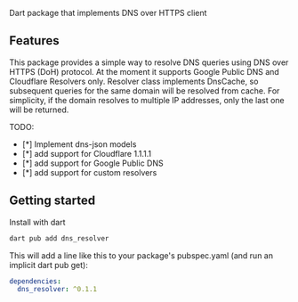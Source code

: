 
Dart package that implements DNS over HTTPS client

## Features

This package provides a simple way to resolve DNS queries using DNS over HTTPS (DoH) protocol.
At the moment it supports Google Public DNS and Cloudflare Resolvers only.
Resolver class implements DnsCache, so subsequent queries for the same domain will be resolved from cache.
For simplicity, if the domain resolves to multiple IP addresses, only the last one will be returned.

TODO:
- [*] Implement dns-json models
- [*] add support for Cloudflare 1.1.1.1
- [*] add support for Google Public DNS
- [*] add support for custom resolvers

## Getting started
Install with dart
```` sh
dart pub add dns_resolver
````
This will add a line like this to your package's pubspec.yaml (and run an implicit dart pub get):
```` yaml
dependencies:
  dns_resolver: ^0.1.1
````



